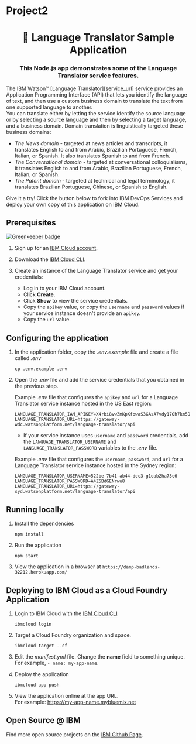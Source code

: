 # Project2


<h1 align="center" style="border-bottom: none;">🚀 Language Translator Sample Application</h1>
<h3 align="center">This Node.js app demonstrates some of the Language Translator service features.
</h3>



  The IBM Watson&trade; [Language Translator][service_url] service provides an Application Programming Interface (API) that lets you identify the language of text, and then use a custom business domain to translate the text from one supported language to another.  
  You can translate either by letting the service identify the source language or by selecting a source language and then by selecting a target language, and a business domain. Domain translation is linguistically targeted these business domains:
  * *The News domain* - targeted at news articles and transcripts, it translates English to and from Arabic, Brazilian Portuguese, French, Italian, or Spanish. It also translates Spanish to and from French.
  * *The Conversational domain* - targeted at conversational colloquialisms, it translates English to and from Arabic, Brazilian Portuguese, French, Italian, or Spanish.
  * *The Patent domain* - targeted at technical and legal terminology, it translates Brazilian Portuguese, Chinese, or Spanish to English.

Give it a try! Click the button below to fork into IBM DevOps Services and deploy your own copy of this application on IBM Cloud.


## Prerequisites

[![Greenkeeper badge](https://badges.greenkeeper.io/watson-developer-cloud/language-translator-nodejs.svg)](https://greenkeeper.io/)

1. Sign up for an [IBM Cloud account](https://console.bluemix.net/registration/).
1. Download the [IBM Cloud CLI](https://console.bluemix.net/docs/cli/index.html#overview).
1. Create an instance of the Language Translator service and get your credentials:
   
    - Log in to your IBM Cloud account.
    - Click **Create**.
    - Click **Show** to view the service credentials.
    - Copy the `apikey` value, or copy the `username` and `password` values if your service instance doesn't provide an `apikey`.
    - Copy the `url` value.

## Configuring the application

1. In the application folder, copy the *.env.example* file and create a file called *.env*

    ```
    cp .env.example .env
    ```

2. Open the *.env* file and add the service credentials that you obtained in the previous step.

    Example *.env* file that configures the `apikey` and `url` for a Language Translator service instance hosted in the US East region:

    ```
    LANGUAGE_TRANSLATOR_IAM_APIKEY=X4rbi8vwZmKpXfowaS3GAsA7vdy17Qh7km5D6EzKLHL2
    LANGUAGE_TRANSLATOR_URL=https://gateway-wdc.watsonplatform.net/language-translator/api
    ```

    - If your service instance uses `username` and `password` credentials, add the `LANGUAGE_TRANSLATOR_USERNAME` and `LANGUAGE_TRANSLATOR_PASSWORD` variables to the *.env* file.

    Example *.env* file that configures the `username`, `password`, and `url` for a Language Translator service instance hosted in the Sydney region:

    ```
    LANGUAGE_TRANSLATOR_USERNAME=522be-7b41-ab44-dec3-g1eab2ha73c6
    LANGUAGE_TRANSLATOR_PASSWORD=A4Z5BdGENrwu8
    LANGUAGE_TRANSLATOR_URL=https://gateway-syd.watsonplatform.net/language-translator/api
    ```
## Running locally

1. Install the dependencies

    ```
    npm install
    ```

1. Run the application

    ```
    npm start
    ```

1. View the application in a browser at `https://damp-badlands-32212.herokuapp.com/`

## Deploying to IBM Cloud as a Cloud Foundry Application

1. Login to IBM Cloud with the [IBM Cloud CLI](https://console.bluemix.net/docs/cli/index.html#overview)

    ```
    ibmcloud login
    ```

1. Target a Cloud Foundry organization and space.

    ```
    ibmcloud target --cf
    ```

1. Edit the *manifest.yml* file. Change the **name** field to something unique.  
  For example, `- name: my-app-name`.
1. Deploy the application

    ```
    ibmcloud app push
    ```

1. View the application online at the app URL.  
For example: https://my-app-name.mybluemix.net





## Open Source @ IBM

Find more open source projects on the
[IBM Github Page](http://ibm.github.io/).

